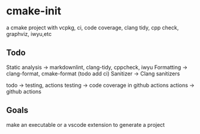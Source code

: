 # cmake-init

a cmake project with vcpkg, ci, code coverage, clang tidy, cpp check, graphviz, iwyu,etc

## Todo

Static analysis -> markdownlint, clang-tidy, cppcheck, iwyu
Formatting ->  clang-format, cmake-format (todo add ci)
Sanitizer -> Clang sanitizers

todo -> testing, actions
testing ->  code coverage in github actions
actions -> github actions

## Goals

make an executable or a vscode extension to generate a project
